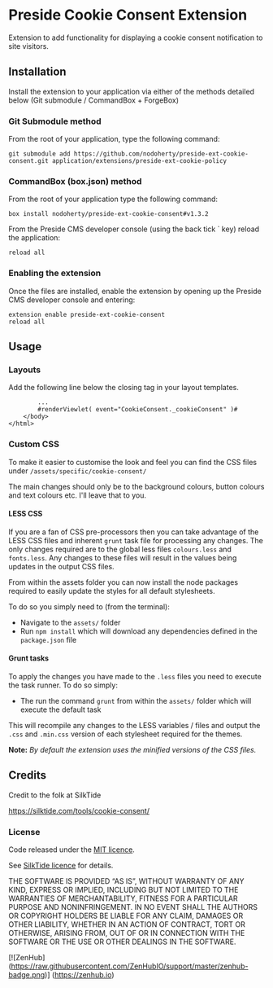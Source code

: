 # Preside Cookie Consent Extension
Extension to add functionality for displaying a cookie consent notification to site visitors.

## Installation
Install the extension to your application via either of the methods detailed below (Git submodule / CommandBox + ForgeBox)

### Git Submodule method
From the root of your application, type the following command:

	git submodule add https://github.com/nodoherty/preside-ext-cookie-consent.git application/extensions/preside-ext-cookie-policy

### CommandBox (box.json) method
From the root of your application type the following command:

	box install nodoherty/preside-ext-cookie-consent#v1.3.2

From the Preside CMS developer console (using the back tick ` key) reload the application:

	reload all

### Enabling the extension
Once the files are installed, enable the extension by opening up the Preside CMS developer console and entering:

	extension enable preside-ext-cookie-consent
	reload all

## Usage
### Layouts
Add the following line below the closing </body> tag in your layout templates.

```
        ...
        #renderViewlet( event="CookieConsent._cookieConsent" )#
    </body>
</html>
```

### Custom CSS
To make it easier to customise the look and feel you can find the CSS files under `/assets/specific/cookie-consent/`

The main changes should only be to the background colours, button colours and text colours etc.
I'll leave that to you.

#### LESS CSS
If you are a fan of CSS pre-processors then you can take advantage of the LESS CSS files and inherent `grunt` task file for processing any changes.
The only changes required are to the global less files `colours.less` and `fonts.less`. Any changes to these files will result in the values being updates in the output CSS files.

From within the assets folder you can now install the node packages required to easily update the styles for all default stylesheets.

To do so you simply need to (from the terminal):
* Navigate to the `assets/` folder
* Run `npm install` which will download any dependencies defined in the `package.json` file

#### Grunt tasks
To apply the changes you have made to the `.less` files you need to execute the task runner. To do so simply:
* The run the command `grunt` from within the `assets/` folder which will execute the default task

This will recompile any changes to the LESS variables / files and output the `.css` and `.min.css` version of each stylesheet required for the themes.

**Note:** _By default the extension uses the minified versions of the CSS files._

## Credits
Credit to the folk at SilkTide

https://silktide.com/tools/cookie-consent/

### License
Code released under the [MIT licence](http://opensource.org/licenses/MIT).

See [SilkTide licence](https://silktide.com/tools/cookie-consent/docs/license/) for details.

THE SOFTWARE IS PROVIDED “AS IS”, WITHOUT WARRANTY OF ANY KIND, EXPRESS OR IMPLIED, INCLUDING BUT NOT LIMITED TO THE WARRANTIES OF MERCHANTABILITY, FITNESS FOR A PARTICULAR PURPOSE AND NONINFRINGEMENT. IN NO EVENT SHALL THE AUTHORS OR COPYRIGHT HOLDERS BE LIABLE FOR ANY CLAIM, DAMAGES OR OTHER LIABILITY, WHETHER IN AN ACTION OF CONTRACT, TORT OR OTHERWISE, ARISING FROM, OUT OF OR IN CONNECTION WITH THE SOFTWARE OR THE USE OR OTHER DEALINGS IN THE SOFTWARE.

[![ZenHub] (https://raw.githubusercontent.com/ZenHubIO/support/master/zenhub-badge.png)] (https://zenhub.io)